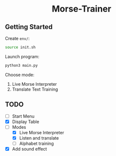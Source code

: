 <center>

# Morse-Trainer

</center>

## Getting Started

Create `env/`:

```sh
source init.sh
```

Launch program:

```sh
python3 main.py
```

Choose mode:

1. Live Morse Interpreter
2. Translate Text Training

## TODO

- [ ] Start Menu
- [X] Display Table
- [ ] Modes
  - [X] Live Morse Interpreter
  - [X] Listen and translate
  - [ ] Alphabet training
- [X] Add sound effect
